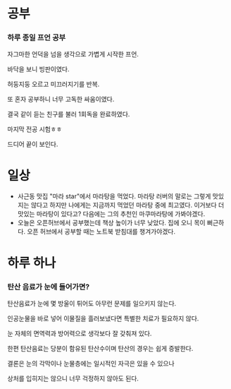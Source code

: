 # 공부

### 하루 종일 프언 공부

자그마한 언덕을 넘을 생각으로 가볍게 시작한 프언.

바닥을 보니 빙판이였다. 

허둥지둥 오르고 미끄러지기를 반복.

또 혼자 공부하니 너무 고독한 싸움이였다.

결국 같이 듣는 친구를 불러 1회독을 완료하였다. 

마지막 전공 시험ㅎㅎ 

드디어 끝이 보인다.

# 일상 

- 사근동 맛집 "마라 star"에서 마라탕을 먹었다. 마라탕 러버의 말로는 그렇게 맛있지는 않다고 하지만 나에게는 지금까지 먹었던 마라탕 중에 최고였다. 이거보다 더 맛있는 마라탕이 있다고? 다음에는 그의 추천인 마쿠마라탕에 가봐야겠다.
- 오늘은 오픈허브에서 공부했는데 책상 높이가 너무 낮았다. 집에 오니 목이 뻐근하다. 오픈 허브에서 공부할 때는 노트북 받침대를 챙겨가야겠다.



# 하루 하나 

### 탄산 음료가 눈에 들어가면?

탄산음료가 눈에 몇 방울이 튀어도 아무런 문제를 일으키지 않는다. 

인공눈물을 바로 넣어 이물질을 흘러보냈다면 특별한 치료가 필요하지 않다.

눈 자체의 면역력과 방어력으로 생각보다 잘 갖춰져 있다.

한편 탄산음료는 당분이 함유된 탄산수이며 탄산의 경우는 쉽게 증발한다.

결론은 눈의 각막이나 눈물층에는 일시적인 자극은 있을 수 있으나

상처를 입히지는 않으니 너무 걱정하지 않아도 된다.

